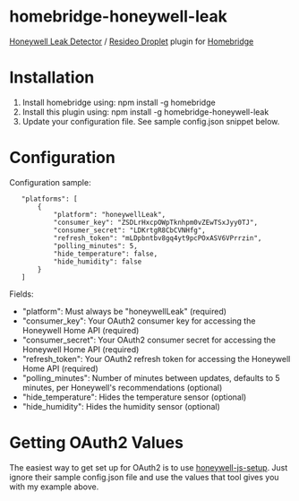# homebridge-honeywell-leak
[Honeywell Leak Detector](https://www.honeywellhome.com/en/products/water-alarms/lyric-wi-fi-water-leak-and-freeze-detector) / [Resideo Droplet](https://www.resideo.com/us/en/products/water/spot-leak-detection/wifi-water-leak-freeze-detector-rchw3610wf1001-u/) plugin for [Homebridge](https://github.com/nfarina/homebridge)

# Installation

1. Install homebridge using: npm install -g homebridge
2. Install this plugin using: npm install -g homebridge-honeywell-leak
3. Update your configuration file. See sample config.json snippet below.

# Configuration

Configuration sample:

 ```
    "platforms": [
        {
            "platform": "honeywellLeak",
            "consumer_key": "ZSDLrHxcpOWpTknhpm0vZEwTSxJyy0TJ",
            "consumer_secret": "LDKrtgR8CbCVNHfg",
            "refresh_token": "mLDpbntbv8gq4yt9pcPOxASV6VPrrzin",
            "polling_minutes": 5,
            "hide_temperature": false,
            "hide_humidity": false
        }
    ]
```

Fields:

* "platform": Must always be "honeywellLeak" (required)
* "consumer_key": Your OAuth2 consumer key for accessing the Honeywell Home API (required)
* "consumer_secret": Your OAuth2 consumer secret for accessing the Honeywell Home API (required)
* "refresh_token": Your OAuth2 refresh token for accessing the Honeywell Home API (required)
* "polling_minutes": Number of minutes between updates, defaults to 5 minutes, per Honeywell's recommendations (optional)
* "hide_temperature": Hides the temperature sensor (optional)
* "hide_humidity": Hides the humidity sensor (optional)

# Getting OAuth2 Values

The easiest way to get set up for OAuth2 is to use [honeywell-js-setup](https://github.com/homespun/honeywell-js-setup). Just ignore their sample config.json file and use the values that tool gives you with my example above.